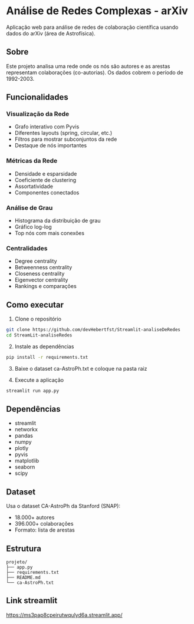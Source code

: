 # Análise de Redes Complexas - arXiv

Aplicação web para análise de redes de colaboração científica usando dados do arXiv (área de Astrofísica).

## Sobre

Este projeto analisa uma rede onde os nós são autores e as arestas representam colaborações (co-autorias). Os dados cobrem o período de 1992-2003.

## Funcionalidades

### Visualização da Rede
- Grafo interativo com Pyvis
- Diferentes layouts (spring, circular, etc.)
- Filtros para mostrar subconjuntos da rede
- Destaque de nós importantes

### Métricas da Rede
- Densidade e esparsidade
- Coeficiente de clustering
- Assortatividade
- Componentes conectados

### Análise de Grau
- Histograma da distribuição de grau
- Gráfico log-log
- Top nós com mais conexões

### Centralidades
- Degree centrality
- Betweenness centrality  
- Closeness centrality
- Eigenvector centrality
- Rankings e comparações

## Como executar

1. Clone o repositório
```bash
git clone https://github.com/devHebertfst/Streamlit-analiseDeRedes
cd StreamLit-analiseRedes
```

2. Instale as dependências
```bash
pip install -r requirements.txt
```

3. Baixe o dataset ca-AstroPh.txt e coloque na pasta raiz

4. Execute a aplicação
```bash
streamlit run app.py
```

## Dependências

- streamlit
- networkx
- pandas
- numpy
- plotly
- pyvis
- matplotlib
- seaborn
- scipy

## Dataset

Usa o dataset CA-AstroPh da Stanford (SNAP):
- 18.000+ autores
- 396.000+ colaborações
- Formato: lista de arestas

## Estrutura

```
projeto/
├── app.py
├── requirements.txt
├── README.md
└── ca-AstroPh.txt
```
## Link streamlit
https://ms3pap8cpeirutwqulyd6a.streamlit.app/